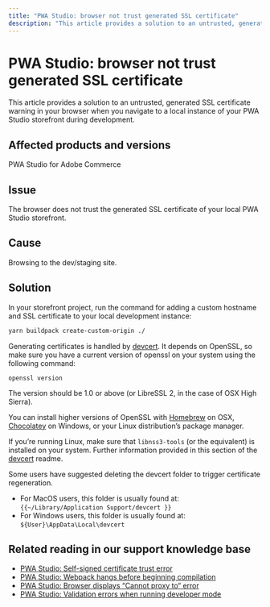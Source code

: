 ```yaml
---
title: "PWA Studio: browser not trust generated SSL certificate"
description: "This article provides a solution to an untrusted, generated SSL certificate warning in your browser when you navigate to a local instance of your PWA Studio storefront during development."
---
```


# PWA Studio: browser not trust generated SSL certificate

This article provides a solution to an untrusted, generated SSL certificate warning in your browser when you navigate to a local instance of your PWA Studio storefront during development.

## Affected products and versions

PWA Studio for Adobe Commerce

## Issue

The browser does not trust the generated SSL certificate of your local PWA Studio storefront.

## Cause

Browsing to the dev/staging site.

## Solution

In your storefront project, run the command for adding a custom hostname and SSL certificate to your local development instance:

```sh
yarn buildpack create-custom-origin ./
```

Generating certificates is handled by [devcert](https://github.com/davewasmer/devcert). It depends on OpenSSL, so make sure you have a current version of openssl on your system using the following command:

`openssl version`

The version should be 1.0 or above (or LibreSSL 2, in the case of OSX High Sierra).

You can install higher versions of OpenSSL with [Homebrew](https://brew.sh/) on OSX, [Chocolatey](https://chocolatey.org/) on Windows, or your Linux distribution’s package manager.

If you’re running Linux, make sure that `libnss3-tools` (or the equivalent) is installed on your system. Further information provided in this section of the [devcert](https://github.com/davewasmer/devcert#skipcertutil) readme.

Some users have suggested deleting the devcert folder to trigger certificate regeneration.

* For MacOS users, this folder is usually found at: `{{~/Library/Application Support/devcert }}`
* For Windows users, this folder is usually found at: `${User}\AppData\Local\devcert`

## Related reading in our support knowledge base

* [PWA Studio: Self-signed certificate trust error](https://support.magento.com/hc/en-us/articles/360038973172)
* [PWA Studio: Webpack hangs before beginning compilation](https://support.magento.com/hc/en-us/articles/360039475011)
* [PWA Studio: Browser displays “Cannot proxy to“ error](https://support.magento.com/hc/en-us/articles/360036581232)
* [PWA Studio: Validation errors when running developer mode](https://support.magento.com/hc/en-us/articles/360036928811)